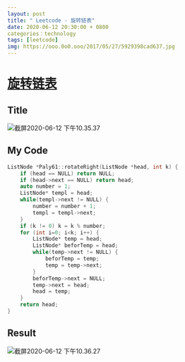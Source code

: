```yaml
---
layout: post
title: " Leetcode - 旋转链表"
date: 2020-06-12 20:30:00 + 0800
categories：technology
tags: [leetcode]
img: https://ooo.0o0.ooo/2017/05/27/5929398cad637.jpg
---
```

# [旋转链表](https://leetcode-cn.com/problems/rotate-list/)

## Title 

![截屏2020-06-12 下午10.35.37](https://tva1.sinaimg.cn/large/007S8ZIlly1gfpvrhoyktj311a0qqn0s.jpg)

## My Code

```c++
ListNode *Paly61::rotateRight(ListNode *head, int k) {
    if (head == NULL) return NULL;
    if (head->next == NULL) return head;
    auto number = 1;
    ListNode* templ = head;
    while(templ->next != NULL) {
        number = number + 1;
        templ = templ->next;
    }
    if (k != 0) k = k % number;
    for (int i=0; i<k; i++) {
        ListNode* temp = head;
        ListNode* beforTemp = head;
        while(temp->next != NULL) {
            beforTemp = temp;
            temp = temp->next;
        }
        beforTemp->next = NULL;
        temp->next = head;
        head = temp;
    }
    return head;
}
```

## Result

![截屏2020-06-12 下午10.36.27](https://tva1.sinaimg.cn/large/007S8ZIlly1gfpvscquixj30z609yt9v.jpg)

